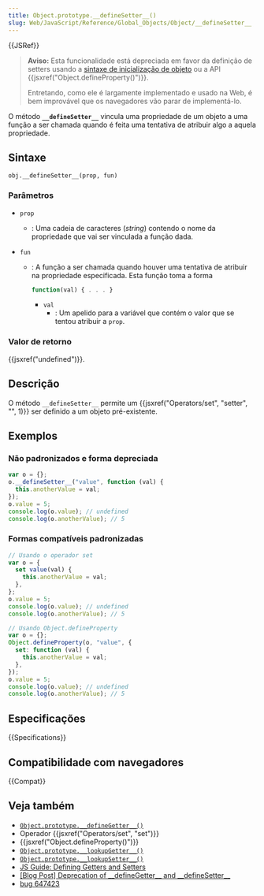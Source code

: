 ```yaml
---
title: Object.prototype.__defineSetter__()
slug: Web/JavaScript/Reference/Global_Objects/Object/__defineSetter__
---
```


{{JSRef}}

> **Aviso:** Esta funcionalidade está depreciada em favor da definição de setters usando a [sintaxe de inicialização de objeto](/pt-BR/docs/Web/JavaScript/Reference/Operators/Object_initializer) ou a API {{jsxref("Object.defineProperty()")}}.
>
> Entretando, como ele é largamente implementado e usado na Web, é bem improvável que os navegadores vão parar de implementá-lo.

O método **`__defineSetter__`** vincula uma propriedade de um objeto a uma função a ser chamada quando é feita uma tentativa de atribuir algo a aquela propriedade.

## Sintaxe

```
obj.__defineSetter__(prop, fun)
```

### Parâmetros

- `prop`
  - : Uma cadeia de caracteres (_string_) contendo o nome da propriedade que vai ser vinculada a função dada.
- `fun`

  - : A função a ser chamada quando houver uma tentativa de atribuir na propriedade especificada. Esta função toma a forma

    ```js
    function(val) { . . . }
    ```

    - `val`
      - : Um apelido para a variável que contém o valor que se tentou atribuir a `prop`.

### Valor de retorno

{{jsxref("undefined")}}.

## Descrição

O método `__defineSetter__` permite um {{jsxref("Operators/set", "setter", "", 1)}} ser definido a um objeto pré-existente.

## Exemplos

### Não padronizados e forma depreciada

```js
var o = {};
o.__defineSetter__("value", function (val) {
  this.anotherValue = val;
});
o.value = 5;
console.log(o.value); // undefined
console.log(o.anotherValue); // 5
```

### Formas compatíveis padronizadas

```js
// Usando o operador set
var o = {
  set value(val) {
    this.anotherValue = val;
  },
};
o.value = 5;
console.log(o.value); // undefined
console.log(o.anotherValue); // 5

// Usando Object.defineProperty
var o = {};
Object.defineProperty(o, "value", {
  set: function (val) {
    this.anotherValue = val;
  },
});
o.value = 5;
console.log(o.value); // undefined
console.log(o.anotherValue); // 5
```

## Especificações

{{Specifications}}

## Compatibilidade com navegadores

{{Compat}}

## Veja também

- [`Object.prototype.__defineGetter__()`](/pt-BR/docs/Web/JavaScript/Reference/Global_Objects/Object/__defineGetter__)
- Operador {{jsxref("Operators/set", "set")}}
- {{jsxref("Object.defineProperty()")}}
- [`Object.prototype.__lookupGetter__()`](/pt-BR/docs/Web/JavaScript/Reference/Global_Objects/Object/__lookupGetter__)
- [`Object.prototype.__lookupSetter__()`](/pt-BR/docs/Web/JavaScript/Reference/Global_Objects/Object/__lookupSetter__)
- [JS Guide: Defining Getters and Setters](/pt-BR/docs/Web/JavaScript/Guide/Working_with_Objects#Defining_getters_and_setters)
- [\[Blog Post\] Deprecation of \_\_defineGetter\_\_ and \_\_defineSetter\_\_](http://whereswalden.com/2010/04/16/more-spidermonkey-changes-ancient-esoteric-very-rarely-used-syntax-for-creating-getters-and-setters-is-being-removed/)
- [bug 647423](https://bugzilla.mozilla.org/show_bug.cgi?id=647423)
